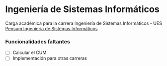 # Ingeniería de Sistemas Informáticos 

Carga académica para la carrera Ingeniería de Sistemas Informáticos - UES [Pensum Ingeniería de Sistemas Informáticos ](https://kernel503.github.io/pensum-ues/)

### Funcionalidades faltantes

* [ ] Calcular el CUM
* [ ] Implementación para otras carreras

```Utiliza localStorage para guardar el estado de las materias
```